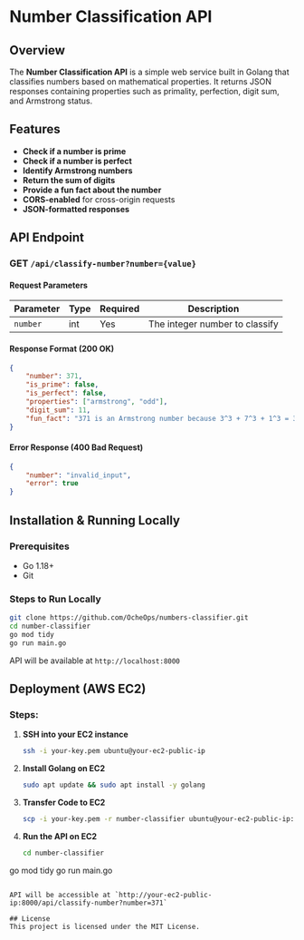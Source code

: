 # Number Classification API

## Overview
The **Number Classification API** is a simple web service built in Golang that classifies numbers based on mathematical properties. It returns JSON responses containing properties such as primality, perfection, digit sum, and Armstrong status.

## Features
- **Check if a number is prime**
- **Check if a number is perfect**
- **Identify Armstrong numbers**
- **Return the sum of digits**
- **Provide a fun fact about the number**
- **CORS-enabled** for cross-origin requests
- **JSON-formatted responses**

## API Endpoint

### GET `/api/classify-number?number={value}`

#### Request Parameters
| Parameter | Type | Required | Description |
|-----------|------|----------|-------------|
| `number`  | int  | Yes      | The integer number to classify |

#### Response Format (200 OK)
```json
{
    "number": 371,
    "is_prime": false,
    "is_perfect": false,
    "properties": ["armstrong", "odd"],
    "digit_sum": 11,
    "fun_fact": "371 is an Armstrong number because 3^3 + 7^3 + 1^3 = 371"
}
```

#### Error Response (400 Bad Request)
```json
{
    "number": "invalid_input",
    "error": true
}
```

## Installation & Running Locally

### Prerequisites
- Go 1.18+
- Git

### Steps to Run Locally
```sh
git clone https://github.com/OcheOps/numbers-classifier.git
cd number-classifier
go mod tidy
go run main.go
```

API will be available at `http://localhost:8000`

## Deployment (AWS EC2)
### Steps:
1. **SSH into your EC2 instance**
   ```sh
   ssh -i your-key.pem ubuntu@your-ec2-public-ip
   ```
2. **Install Golang on EC2**
   ```sh
   sudo apt update && sudo apt install -y golang
   ```
3. **Transfer Code to EC2**
   ```sh
   scp -i your-key.pem -r number-classifier ubuntu@your-ec2-public-ip:~
   ```
4. **Run the API on EC2**
   ```sh
   cd number-classifier
go mod tidy
go run main.go
   ```

API will be accessible at `http://your-ec2-public-ip:8000/api/classify-number?number=371`

## License
This project is licensed under the MIT License.

